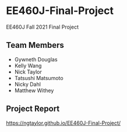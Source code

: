# EE460J-Final-Project
EE460J Fall 2021 Final Project

## Team Members
* Gywneth Douglas
* Kelly Wang
* Nick Taylor
* Tatsushi Matsumoto
* Nicky Dahl
* Matthew Withey

## Project Report
https://ngtaylor.github.io/EE460J-Final-Project/
